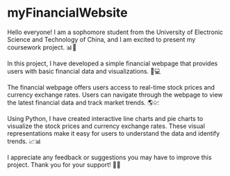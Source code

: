 # myFinancialWebsite

Hello everyone! I am a sophomore student from the University of Electronic Science and Technology of China, and I am excited to present my coursework project. 📊🎉

In this project, I have developed a simple financial webpage that provides users with basic financial data and visualizations. 💼💻

The financial webpage offers users access to real-time stock prices and currency exchange rates. Users can navigate through the webpage to view the latest financial data and track market trends. 🌎💹

Using Python, I have created interactive line charts and pie charts to visualize the stock prices and currency exchange rates. These visual representations make it easy for users to understand the data and identify trends. 📈📊

I appreciate any feedback or suggestions you may have to improve this project. Thank you for your support! 🙏😊
